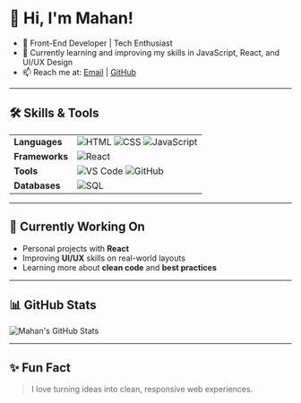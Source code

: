 # 👋 Hi, I'm Mahan!

- 🚀 Front-End Developer | Tech Enthusiast
- 🌱 Currently learning and improving my skills in JavaScript, React, and UI/UX Design
- 📫 Reach me at: [Email](mailto:gnusmhn@gmail.com) | [GitHub](https://github.com/mhngenius)

---

## 🛠 Skills & Tools

| | |
|--|--|
| **Languages** | ![HTML](https://img.shields.io/badge/-HTML-E34F26?logo=html5&logoColor=white) ![CSS](https://img.shields.io/badge/-CSS-1572B6?logo=css3&logoColor=white) ![JavaScript](https://img.shields.io/badge/-JavaScript-F7DF1E?logo=javascript&logoColor=black) |
| **Frameworks** | ![React](https://img.shields.io/badge/-React-61DAFB?logo=react&logoColor=black) |
| **Tools** | ![VS Code](https://img.shields.io/badge/-VS_Code-007ACC?logo=visual-studio-code&logoColor=white) ![GitHub](https://img.shields.io/badge/-GitHub-181717?logo=github&logoColor=white) |
| **Databases** | ![SQL](https://img.shields.io/badge/-SQL-4479A1?logo=mysql&logoColor=white) |

---

## 📌 Currently Working On

- Personal projects with **React**
- Improving **UI/UX** skills on real-world layouts
- Learning more about **clean code** and **best practices**

---

## 📊 GitHub Stats

![Mahan's GitHub Stats](https://github-readme-stats.vercel.app/api?username=mhngenius&show_icons=true&theme=radical)

---

## ✨ Fun Fact

> I love turning ideas into clean, responsive web experiences.

